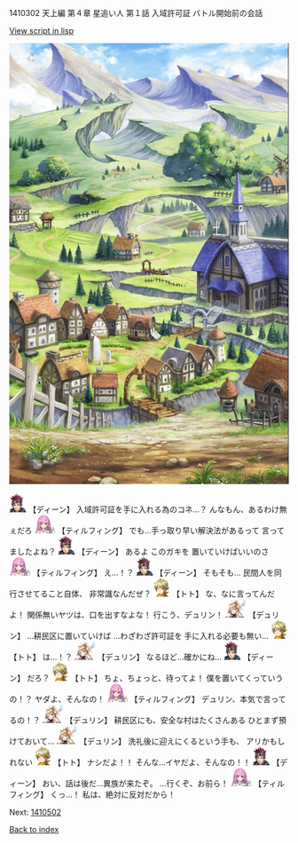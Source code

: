 1410302 天上編 第４章 星追い人 第１話 入域許可証 バトル開始前の会話

[View script in lisp](../scripts/1410302.txt)

![004_outland.png](../images/backgrounds/004_outland.png)

<img src="../images/units/6.png" alt="6.png" height="34"/>
【ディーン】
入域許可証を手に入れる為のコネ…？
んなもん、あるわけ無ぇだろ

<img src="../images/units/24.png" alt="24.png" height="34"/>
【ティルフィング】
でも…手っ取り早い解決法があるって
言ってましたよね？

<img src="../images/units/6.png" alt="6.png" height="34"/>
【ディーン】
あるよ
このガキを
置いていけばいいのさ

<img src="../images/units/24.png" alt="24.png" height="34"/>
【ティルフィング】
え…！？

<img src="../images/units/6.png" alt="6.png" height="34"/>
【ディーン】
そもそも…
民間人を同行させてること自体、
非常識なんだぜ？

<img src="../images/units/4.png" alt="4.png" height="34"/>
【トト】
な、なに言ってんだよ！
関係無いヤツは、口を出すなよな！
行こう、デュリン！

<img src="../images/units/0.png" alt="0.png" height="34"/>
【デュリン】
…耕民区に置いていけば
…わざわざ許可証を
手に入れる必要も無い…

<img src="../images/units/4.png" alt="4.png" height="34"/>
【トト】
は…！？

<img src="../images/units/0.png" alt="0.png" height="34"/>
【デュリン】
なるほど…確かにね…

<img src="../images/units/6.png" alt="6.png" height="34"/>
【ディーン】
だろ？

<img src="../images/units/4.png" alt="4.png" height="34"/>
【トト】
ちょ、ちょっと、待ってよ！
僕を置いてくっていうの！？
ヤダよ、そんなの！

<img src="../images/units/24.png" alt="24.png" height="34"/>
【ティルフィング】
デュリン、本気で言ってるの！？

<img src="../images/units/0.png" alt="0.png" height="34"/>
【デュリン】
耕民区にも、安全な村はたくさんある
ひとまず預けておいて…

<img src="../images/units/0.png" alt="0.png" height="34"/>
【デュリン】
洗礼後に迎えにくるという手も、
アリかもしれない

<img src="../images/units/4.png" alt="4.png" height="34"/>
【トト】
ナシだよ！！
そんな…イヤだよ、そんなの！！

<img src="../images/units/6.png" alt="6.png" height="34"/>
【ディーン】
おい、話は後だ…異族が来たぞ。
…行くぞ、お前ら！

<img src="../images/units/24.png" alt="24.png" height="34"/>
【ティルフィング】
くっ…！
私は、絶対に反対だから！

Next: [1410502](1410502.md)

[Back to index](index.md)

